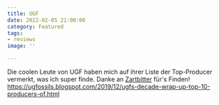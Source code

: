 ```yaml
---
title: UGF
date: 2022-02-05 21:00:00
category: Featured
tags:
- reviews
image: ''

---
```


Die coolen Leute von UGF haben mich auf ihrer Liste der Top-Producer vermerkt, was ich super finde. Danke an [Zartbitter](https://soundcloud.com/zart_bitter) für's Finden! <https://ugfossils.blogspot.com/2019/12/ugfs-decade-wrap-up-top-10-producers-of.html>
